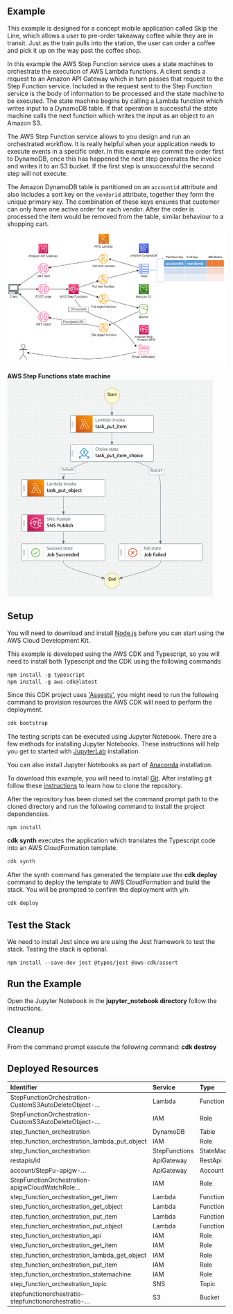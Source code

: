 ## Example
This example is designed for a concept mobile application called Skip the Line, which allows a user to pre-order takeaway coffee while they are in transit. Just as the train pulls into the station, the user can order a coffee and pick it up on the way past the coffee shop.

In this example the AWS Step Function service uses a state machines to orchestrate the execution of AWS Lambda functions. A client sends a request to an Amazon API Gateway which in turn passes that request to the Step Function service. Included in the request sent to the Step Function service is the body of information to be processed and the state machine to be executed. The state machine begins by calling a Lambda function which writes input to a DynamoDB table. If that operation is successful the state machine calls the next function which writes the input as an object to an Amazon S3.

The AWS Step Function service allows to you design and run an orchestrated workflow. It is really helpful when your application needs to execute events in a specific order. In this example we commit the order first to DynamoDB, once this has happened the next step generates the invoice and writes it to an S3 bucket. If the first step is unsuccessful the second step will not execute.

The Amazon DynamoDB table is partitioned on an ```accountid``` attribute and also includes a sort key on the ```vendorid``` attribute, together they form the unique primary key. The combination of these keys ensures that customer can only have one active order for each vendor. After the order is processed the item would be removed from the table, similar behaviour to a shopping cart.


![architecture](./images/architecture_1.png "Architecture")

**AWS Step Functions state machine**
![architecture](./images/architecture_2.png "Architecture")

## Setup

You will need to download and install [Node.js](https://nodejs.org/en/download/) before you can start using the AWS Cloud Development Kit.

This example is developed using the AWS CDK and Typescript, so you will need to install both Typescript and the CDK using the following commands
```
npm install -g typescript
npm install -g aws-cdk@latest
```
Since this CDK project uses ['Assests'](https://docs.aws.amazon.com/cdk/latest/guide/assets.html), you might need to run the following command to provision resources the AWS CDK will need to perform the deployment.

```bash 
cdk bootstrap
```

The testing scripts can be executed using Jupyter Notebook. There are a few methods for installing Jupyter Notebooks. These instructions will help you get to started with [JupyterLab](https://jupyter.org/install) installation. 

You can also install Jupyter Notebooks as part of [Anaconda](https://docs.anaconda.com/anaconda/install/index.html) installation.

To download this example, you will need to install [Git](https://github.com/git-guides/install-git). After installing git follow these [instructions](https://github.com/git-guides/git-clone) to learn how to clone the repository.

After the repository has been cloned set the command prompt path to the cloned directory and run the following command to install the project dependencies.

```bash
npm install
```

**cdk synth** executes the application which translates the Typescript code into an AWS CloudFormation template.

```bash
cdk synth
```

After the synth command has generated the template use the  **cdk deploy** command to deploy the template to AWS CloudFormation and build the stack. You will be prompted to confirm the deployment with y/n.

```bash
cdk deploy
```
## Test the Stack
We need to install Jest since we are using the Jest framework to test the stack. Testing the stack is optional.
```
npm install --save-dev jest @types/jest @aws-cdk/assert
```

## Run the Example
Open the Jupyter Notebook in the **jupyter_notebook directory** follow the instructions.

## Cleanup
From the command prompt execute the following command: **cdk destroy**

## Deployed Resources
|	Identifier	|	Service	|	Type	|
|	:---	|	:---	|	:---	|
|	StepFunctionOrchestration-CustomS3AutoDeleteObject-…	|	Lambda	|	Function	|
|	StepFunctionOrchestration-CustomS3AutoDeleteObject-…	|	IAM	|	Role	|
|	step_function_orchestration	|	DynamoDB	|	Table	|
|	step_function_orchestration_lambda_put_object	|	IAM	|	Role	|
|	step_function_orchestration	|	StepFunctions	|	StateMachine	|
|	restapis/id	|	ApiGateway	|	RestApi	|
|	account/StepFu-apigw-…	|	ApiGateway	|	Account	|
|	StepFunctionOrchestration-apigwCloudWatchRole…	|	IAM	|	Role	|
|	step_function_orchestration_get_item	|	Lambda	|	Function	|
|	step_function_orchestration_get_object	|	Lambda	|	Function	|
|	step_function_orchestration_put_item	|	Lambda	|	Function	|
|	step_function_orchestration_put_object	|	Lambda	|	Function	|
|	step_function_orchestration_api	|	IAM	|	Role	|
|	step_function_orchestration_get_item	|	IAM	|	Role	|
|	step_function_orchestration_lambda_get_object	|	IAM	|	Role	|
|	step_function_orchestration_put_item	|	IAM	|	Role	|
|	step_function_orchestration_statemachine	|	IAM	|	Role	|
|	step_function_orchestration_topic	|	SNS	|	Topic	|
|	stepfunctionorchestratio-stepfunctionorchestratio-…	|	S3	|	Bucket	|
